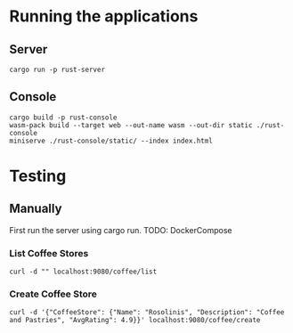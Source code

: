 # Running the applications
## Server
```
cargo run -p rust-server
```

## Console
```
cargo build -p rust-console
wasm-pack build --target web --out-name wasm --out-dir static ./rust-console
miniserve ./rust-console/static/ --index index.html
```

# Testing
## Manually
First run the server using cargo run. TODO: DockerCompose

### List Coffee Stores
```
curl -d "" localhost:9080/coffee/list
```

### Create Coffee Store
```
curl -d '{"CoffeeStore": {"Name": "Rosolinis", "Description": "Coffee and Pastries", "AvgRating": 4.9}}' localhost:9080/coffee/create
```


